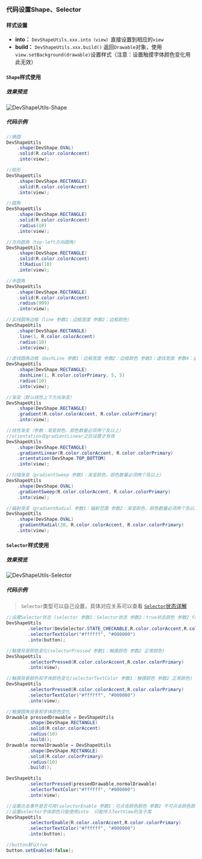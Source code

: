 ### 代码设置Shape、Selector

#### 样式设置
- **into：** `DevShapeUtils.xxx.into（view）`直接设置到相应的`view`
- **build：** `DevShapeUtils.xxx.build()` 返回`Drawable`对象，使用`view.setBackground(drawable)`设置样式（注意：设置触摸字体颜色变化用此无效）


#### `Shape`样式使用

##### 效果预览
![DevShapeUtils-Shape](http://pb8sdvqnp.bkt.clouddn.com/DevShapeUtils.png) 

##### 代码示例

``` java
//椭圆
DevShapeUtils
    .shape(DevShape.OVAL)
    .solid(R.color.colorAccent)
    .into(view);

//矩形
DevShapeUtils
    .shape(DevShape.RECTANGLE)
    .solid(R.color.colorAccent)
    .into(view);

//圆角
DevShapeUtils
    .shape(DevShape.RECTANGLE)
    .solid(R.color.colorAccent)
    .radius(10)
    .into(view);

//方向圆角（top-left方向圆角）
DevShapeUtils
    .shape(DevShape.RECTANGLE)
    .solid(R.color.colorAccent)
    .tlRadius(10)
    .into(view);

//半圆角
DevShapeUtils
    .shape(DevShape.RECTANGLE)
    .solid(R.color.colorAccent)
    .radius(999)
    .into(view);

//实线圆角边框（line 参数1：边框宽度 参数2：边框颜色）
DevShapeUtils
    .shape(DevShape.RECTANGLE)
    .line(1, R.color.colorAccent)
    .radius(10)
    .into(view);

//虚线圆角边框（dashLine 参数1：边框宽度 参数2：边框颜色 参数3：虚线宽度 参数4：虚线间隙宽度）
DevShapeUtils
    .shape(DevShape.RECTANGLE)
    .dashLine(1, R.color.colorPrimary, 5, 5)
    .radius(10)
    .into(view);

//渐变（默认线性上下方向渐变）
DevShapeUtils
    .shape(DevShape.RECTANGLE)
    .gradient(R.color.colorAccent, R.color.colorPrimary)
    .into(view);

//线性渐变（参数：渐变颜色，颜色数量必须两个及以上）
//orientation在gradientLinear之后设置才有效
DevShapeUtils
    .shape(DevShape.RECTANGLE)
    .gradientLinear(R.color.colorAccent, R.color.colorPrimary)
    .orientation(DevShape.TOP_BOTTOM)
    .into(view);

//扫描渐变（gradientSweep 参数1：渐变颜色，颜色数量必须两个及以上）
DevShapeUtils
    .shape(DevShape.OVAL)
    .gradientSweep(R.color.colorAccent, R.color.colorPrimary)
    .into(view);

//辐射渐变（gradientRadial 参数1：辐射范围 参数2：渐变颜色，颜色数量必须两个及以上）
DevShapeUtils
    .shape(DevShape.OVAL)
    .gradientRadial(30, R.color.colorAccent, R.color.colorPrimary)
    .into(view);
```

#### `Selector`样式使用
##### 效果预览
![DevShapeUtils-Selector](http://pb8sdvqnp.bkt.clouddn.com/DevShapeUtils-Selector.gif) 

##### 代码示例

> `Selector`类型可以自己设置，具体对应关系可以查看 [`Selector`状态详解](https://github.com/LiangLuDev/DevShapeUtils/blob/master/Selector%E7%8A%B6%E6%80%81%E8%AF%A6%E8%A7%A3.md)


``` java
//设置Selector状态 (selector 参数1：Selector状态 参数2：true状态颜色 参数2 false状态颜色)
DevShapeUtils
		.selector(DevSelector.STATE_CHECKABLE,R.color.colorAccent,R.color.colorPrimary)
	    .selectorTextColor("#ffffff", "#000000")
	    .into(button);

//触摸背景颜色变化(selectorPressed 参数1：触摸颜色 参数2 正常颜色)
DevShapeUtils
        .selectorPressed(R.color.colorAccent,R.color.colorPrimary)
        .into(view);

//触摸背景颜色和字体颜色变化(selectorTextColor 参数1：触摸颜色 参数2 正常颜色)
DevShapeUtils
        .selectorPressed(R.color.colorAccent,R.color.colorPrimary)
        .selectorTextColor("#ffffff", "#000000")
        .into(view);

//触摸圆角背景和字体颜色变化
Drawable pressedDrawable = DevShapeUtils
        .shape(DevShape.RECTANGLE)
        .solid(R.color.colorAccent)
        .radius(10)
        .build();
Drawable normalDrawable = DevShapeUtils
        .shape(DevShape.RECTANGLE)
        .solid(R.color.colorPrimary)
        .radius(10)
        .build();

DevShapeUtils
        .selectorPressed(pressedDrawable,normalDrawable)
        .selectorTextColor("#ffffff", "#000000")
        .into(view);

//设置点击事件是否可用(selectorEnable 参数1：可点击颜色颜色 参数2 不可点击颜色颜色)
//设置selector字体颜色只能使用into  只能传入TextView的及子类
DevShapeUtils
        .selectorEnable(R.color.colorAccent,R.color.colorPrimary)
        .selectorTextColor("#ffffff", "#000000")
        .into(button);

//button默认true
button.setEnabled(false);
```
